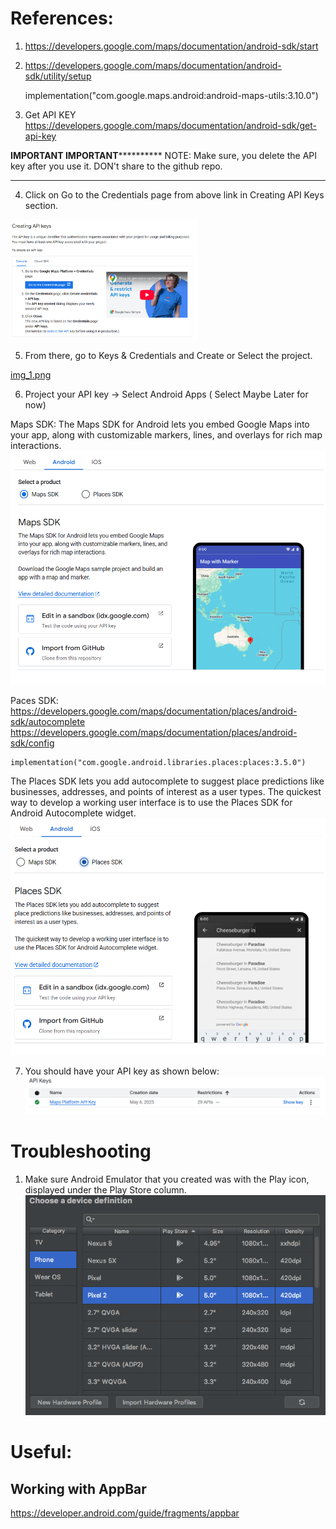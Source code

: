 

# References:
1. https://developers.google.com/maps/documentation/android-sdk/start
2. https://developers.google.com/maps/documentation/android-sdk/utility/setup

   implementation("com.google.maps.android:android-maps-utils:3.10.0")
3. Get API KEY
   https://developers.google.com/maps/documentation/android-sdk/get-api-key

****************************IMPORTANT IMPORTANT**************************************
NOTE: Make sure, you delete the API key after you use it. DON't share to the github repo.
********************************************************************************************

4. Click on Go to the Credentials page from above link in Creating API Keys section.

<img src="screenshots/img.png" width="300"/>

5. From there, go to Keys & Credentials and Create or Select the project.

[img_1.png](screenshots/img_1.png)

6. Project your API key -> Select Android Apps ( Select Maybe Later for now)

Maps SDK:
The Maps SDK for Android lets you embed Google Maps into your app, along with customizable markers, lines, and overlays for rich map interactions.
![img_2.png](screenshots/img_2.png)

Paces SDK: https://developers.google.com/maps/documentation/places/android-sdk/autocomplete
https://developers.google.com/maps/documentation/places/android-sdk/config

    implementation("com.google.android.libraries.places:places:3.5.0")


The Places SDK lets you add autocomplete to suggest place predictions like businesses, addresses, and points of interest as a user types.
The quickest way to develop a working user interface is to use the Places SDK for Android Autocomplete widget.
![img_3.png](screenshots/img_3.png)

7. You should have your API key as shown below:
![img_4.png](screenshots/img_4.png)

# Troubleshooting
1. Make sure Android Emulator that you created was with the Play icon, displayed under the Play Store column. 
![img_5.png](screenshots/img_5.png)

# Useful:
## Working with AppBar
https://developer.android.com/guide/fragments/appbar